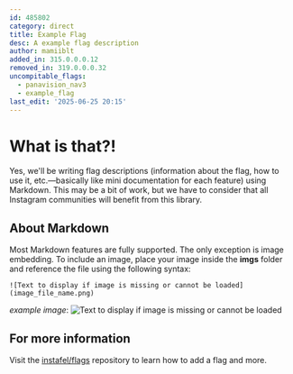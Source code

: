 ```yaml
---
id: 485802
category: direct
title: Example Flag
desc: A example flag description
author: mamiiblt
added_in: 315.0.0.0.12
removed_in: 319.0.0.0.32
uncompitable_flags:
  - panavision_nav3
  - example_flag
last_edit: '2025-06-25 20:15'
---
```


# What is that?!

Yes, we'll be writing flag descriptions (information about the flag, how to use it, etc.—basically like mini documentation for each feature) using Markdown. This may be a bit of work, but we have to consider that all Instagram communities will benefit from this library.

## About Markdown

Most Markdown features are fully supported. The only exception is image embedding. To include an image, place your image inside the **imgs** folder and reference the file using the following syntax:

```
![Text to display if image is missing or cannot be loaded](image_file_name.png)
```

_example image_:
![Text to display if image is missing or cannot be loaded](test.png)

## For more information

Visit the [instafel/flags](https://github.com/instafel/flags) repository to learn how to add a flag and more.
